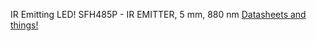 IR Emitting LED! SFH485P - IR EMITTER, 5 mm, 880 nm [Datasheets and things!][1]


  [1]: http://uk.farnell.com/osram/sfh485p/ir-emitter-5mm-880nm/dp/1212738
